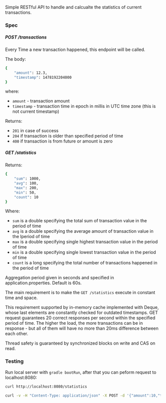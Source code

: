 Simple RESTful API to handle and calcualte the statistics of current transactions.

### Spec
##### POST /transactions

Every Time a new transaction happened, this endpoint will be called. 

The body:

```bash
{
    "amount": 12.3,
    "timestamp": 1478192204000
}
```

where:

 - ```amount``` - transaction amount
 - ```timestamp``` - transaction time in epoch in millis in UTC time zone (this is not current
                  timestamp)
                  
Returns:

 - ```201``` in case of success
 - ```204``` if transaction is older than specified period of time
 - ```400``` if transaction is from future or amount is zero
 
 
##### GET /statistics

Returns:

```bash
{
    "sum": 1000,
    "avg": 100,
    "max": 200,
    "min": 50,
    "count": 10
}
```
Where:

 - ```sum``` is a double specifying the total sum of transaction value in the period of time
 - ```avg``` is a double specifying the average amount of transaction value in the lperiod of time
 - ```max``` is a double specifying single highest transaction value in the period of time
 - ```min``` is a double specifying single lowest transaction value in the period of time
 - ```count``` is a long specifying the total number of transactions happened in the period of time
 
Aggregation period given in seconds and specified in application.properties. Default is 60s.
   
The main requirement is to make the ```GET /statistics``` execute in constant time and space.

This requirement supported by in-memory cache implemented with Deque, whose last elements are constantly checked for outdated timestamps.
GET request guarantees 20 correct responses per second within the specified period of time. 
The higher the load, the more transactions can be in response - but all of them will have no more than 20ms difference between each other.

Thread safety is guaranteed by synchronized blocks on write and CAS on read.

### Testing

Run local server with ```gradle bootRun```, after that you can peform request to localhost:8080:

```bash
curl http://localhost:8080/statistics
```

```bash
curl -v -H "Content-Type: application/json" -X POST -d '{"amount":10,"timestamp":1499372377767}' http://localhost:8080/transactions
```
